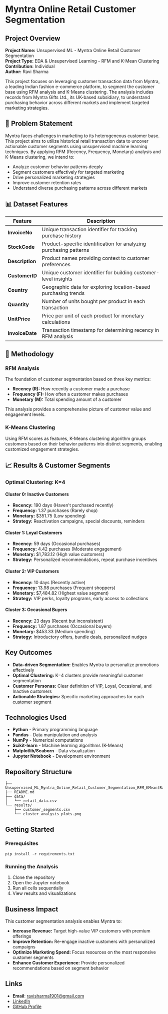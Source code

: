 # Myntra Online Retail Customer Segmentation

## Project Overview

**Project Name:** Unsupervised ML - Myntra Online Retail Customer Segmentation  
**Project Type:** EDA & Unsupervised Learning - RFM and K-Mean Clustering  
**Contribution:** Individual  
**Author:** Ravi Sharma

This project focuses on leveraging customer transaction data from Myntra, a leading Indian fashion e-commerce platform, to segment the customer base using RFM analysis and K-Means clustering. The analysis includes records from Myntra Gifts Ltd., its UK-based subsidiary, to understand purchasing behavior across different markets and implement targeted marketing strategies.

## 🎯 Problem Statement

Myntra faces challenges in marketing to its heterogeneous customer base. This project aims to utilize historical retail transaction data to uncover actionable customer segments using unsupervised machine learning techniques. By applying RFM (Recency, Frequency, Monetary) analysis and K-Means clustering, we intend to:

- Analyze customer behavior patterns deeply
- Segment customers effectively for targeted marketing
- Drive personalized marketing strategies
- Improve customer retention rates
- Understand diverse purchasing patterns across different markets

## 📊 Dataset Features

| Feature | Description |
|---------|-------------|
| **InvoiceNo** | Unique transaction identifier for tracking purchase history |
| **StockCode** | Product-specific identification for analyzing purchasing patterns |
| **Description** | Product names providing context to customer preferences |
| **CustomerID** | Unique customer identifier for building customer-level insights |
| **Country** | Geographic data for exploring location-based purchasing trends |
| **Quantity** | Number of units bought per product in each transaction |
| **UnitPrice** | Price per unit of each product for monetary calculations |
| **InvoiceDate** | Transaction timestamp for determining recency in RFM analysis |

## 🔬 Methodology

### RFM Analysis
The foundation of customer segmentation based on three key metrics:

- **Recency (R):** How recently a customer made a purchase
- **Frequency (F):** How often a customer makes purchases  
- **Monetary (M):** Total spending amount of a customer

This analysis provides a comprehensive picture of customer value and engagement levels.

### K-Means Clustering
Using RFM scores as features, K-Means clustering algorithm groups customers based on their behavior patterns into distinct segments, enabling customized engagement strategies.

## 📈 Results & Customer Segments

### Optimal Clustering: K=4

#### Cluster 0: Inactive Customers
- **Recency:** 190 days (Haven't purchased recently)
- **Frequency:** 1.37 purchases (Rarely shop)
- **Monetary:** $351.75 (Low spending)
- **Strategy:** Reactivation campaigns, special discounts, reminders

#### Cluster 1: Loyal Customers
- **Recency:** 59 days (Occasional purchases)
- **Frequency:** 4.42 purchases (Moderate engagement)
- **Monetary:** $1,783.12 (High value customers)
- **Strategy:** Personalized recommendations, repeat purchase incentives

#### Cluster 2: VIP Customers
- **Recency:** 10 days (Recently active)
- **Frequency:** 13.98 purchases (Frequent shoppers)
- **Monetary:** $7,484.82 (Highest value segment)
- **Strategy:** VIP perks, loyalty programs, early access to collections

#### Cluster 3: Occasional Buyers 
- **Recency:** 23 days (Recent but inconsistent)
- **Frequency:** 1.87 purchases (Occasional buyers)
- **Monetary:** $453.33 (Medium spending)
- **Strategy:** Introductory offers, bundle deals, personalized nudges

## Key Outcomes

- **Data-driven Segmentation:** Enables Myntra to personalize promotions effectively
- **Optimal Clustering:** K=4 clusters provide meaningful customer segmentation
- **Customer Personas:** Clear definition of VIP, Loyal, Occasional, and Inactive customers
- **Actionable Strategies:** Specific marketing approaches for each customer segment

## Technologies Used

- **Python** - Primary programming language
- **Pandas** - Data manipulation and analysis
- **NumPy** - Numerical computations
- **Scikit-learn** - Machine learning algorithms (K-Means)
- **Matplotlib/Seaborn** - Data visualization
- **Jupyter Notebook** - Development environment

## Repository Structure

```
├── Unsupervised_ML_Myntra_Online_Retail_Customer_Segmentation_RFM_KMean(Ravi_Sharma).ipynb
├── README.md
├── data/
│   └── retail_data.csv
└── results/
    ├── customer_segments.csv
    └── cluster_analysis_plots.png
```

## Getting Started

### Prerequisites

    pip install -r requirements.txt

### Running the Analysis
1. Clone the repository
2. Open the Jupyter notebook
3. Run all cells sequentially
4. View results and visualizations

## Business Impact

This customer segmentation analysis enables Myntra to:
- **Increase Revenue:** Target high-value VIP customers with premium offerings
- **Improve Retention:** Re-engage inactive customers with personalized campaigns
- **Optimize Marketing Spend:** Focus resources on the most responsive customer segments
- **Enhance Customer Experience:** Provide personalized recommendations based on segment behavior

## Links

* **Email**: [ravisharma1901@gmail.com](mailto:ravisharma1901@gmail.com)
* [LinkedIn](https://www.linkedin.com/in/ravi-sharma-ab8ba17a/)  
* [GitHub Profile](https://github.com/RaviSharma1901)

